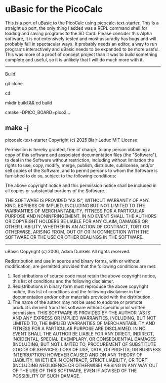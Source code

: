 # uBasic for the PicoCalc

This is a port of [uBasic](https://github.com/adamdunkels/ubasic) to the PicoCalc using [picocalc-text-starter](https://github.com/BlairLeduc/picocalc-text-starter). This is a straight up port, the only thing I added was a REPL command shell for loading and saving programs to the SD Card. Please consider this Alpha software, it is not extensively tested and most assuradly has bugs and will probably fail in spectacular ways. It probably needs an editor, a way to run programs interactively and uBasic needs to be expanded to be more useful. This was more of a proof of concept project than it was to build something complete and useful, so it is unlikely that I will do much more with it.

--------------------

Build

git clone

cd 

mkdir build && cd build

cmake -DPICO_BOARD=pico2 ..

make -j
--------------------

picocalc-text-starter
Copyright (c) 2025 Blair Leduc
MIT License

Permission is hereby granted, free of charge, to any person obtaining a copy
of this software and associated documentation files (the "Software"), to deal
in the Software without restriction, including without limitation the rights
to use, copy, modify, merge, publish, distribute, sublicense, and/or sell
copies of the Software, and to permit persons to whom the Software is
furnished to do so, subject to the following conditions:

The above copyright notice and this permission notice shall be included in all
copies or substantial portions of the Software.

THE SOFTWARE IS PROVIDED "AS IS", WITHOUT WARRANTY OF ANY KIND, EXPRESS OR
IMPLIED, INCLUDING BUT NOT LIMITED TO THE WARRANTIES OF MERCHANTABILITY,
FITNESS FOR A PARTICULAR PURPOSE AND NONINFRINGEMENT. IN NO EVENT SHALL THE
AUTHORS OR COPYRIGHT HOLDERS BE LIABLE FOR ANY CLAIM, DAMAGES OR OTHER
LIABILITY, WHETHER IN AN ACTION OF CONTRACT, TORT OR OTHERWISE, ARISING FROM,
OUT OF OR IN CONNECTION WITH THE SOFTWARE OR THE USE OR OTHER DEALINGS IN THE
SOFTWARE.

--------------------

uBasic
Copyright (c) 2006, Adam Dunkels
All rights reserved.

Redistribution and use in source and binary forms, with or without 
modification, are permitted provided that the following conditions 
are met: 
1. Redistributions of source code must retain the above copyright 
   notice, this list of conditions and the following disclaimer. 
2. Redistributions in binary form must reproduce the above copyright 
   notice, this list of conditions and the following disclaimer in the 
   documentation and/or other materials provided with the distribution. 
3. The name of the author may not be used to endorse or promote
   products derived from this software without specific prior
   written permission.
THIS SOFTWARE IS PROVIDED BY THE AUTHOR `AS IS' AND ANY EXPRESS
OR IMPLIED WARRANTIES, INCLUDING, BUT NOT LIMITED TO, THE IMPLIED
WARRANTIES OF MERCHANTABILITY AND FITNESS FOR A PARTICULAR PURPOSE
ARE DISCLAIMED.  IN NO EVENT SHALL THE AUTHOR BE LIABLE FOR ANY
DIRECT, INDIRECT, INCIDENTAL, SPECIAL, EXEMPLARY, OR CONSEQUENTIAL
DAMAGES (INCLUDING, BUT NOT LIMITED TO, PROCUREMENT OF SUBSTITUTE
GOODS OR SERVICES; LOSS OF USE, DATA, OR PROFITS; OR BUSINESS
INTERRUPTION) HOWEVER CAUSED AND ON ANY THEORY OF LIABILITY,
WHETHER IN CONTRACT, STRICT LIABILITY, OR TORT (INCLUDING
NEGLIGENCE OR OTHERWISE) ARISING IN ANY WAY OUT OF THE USE OF THIS
SOFTWARE, EVEN IF ADVISED OF THE POSSIBILITY OF SUCH DAMAGE.

